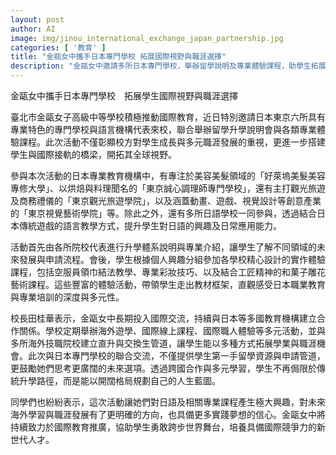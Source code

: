 ```yaml
---
layout: post
author: AI
image: img/jinou_international_exchange_japan_partnership.jpg
categories: [ '教育' ]
title: "金甌女中攜手日本專門學校 拓展國際視野與職涯選擇"
description: "金甌女中邀請多所日本專門學校，舉辦留學說明及專業體驗課程，助學生拓展全球視野與多元職涯發展，走出傳統升學框架，規劃國際人生藍圖。"
---
```

金甌女中攜手日本專門學校　拓展學生國際視野與職涯選擇

臺北市金甌女子高級中等學校積極推動國際教育，近日特別邀請日本東京六所具有專業特色的專門學校與語言機構代表來校，聯合舉辦留學升學說明會與各類專業體驗課程。此次活動不僅彰顯校方對學生成長與多元職涯發展的重視，更進一步搭建學生與國際接軌的橋梁，開拓其全球視野。

參與本次活動的日本專業教育機構中，有專注於美容美髮領域的「好萊塢美髮美容專修大學」、以烘焙與料理聞名的「東京誠心調理師專門學校」，還有主打觀光旅遊及商務禮儀的「東京觀光旅遊學院」，以及涵蓋動畫、遊戲、視覺設計等創意產業的「東京視覺藝術學院」等。除此之外，還有多所日語學校一同參與，透過結合日本傳統遊戲的語言教學方式，提升學生對日語的興趣及日常應用能力。

活動首先由各所院校代表進行升學體系說明與專業介紹，讓學生了解不同領域的未來發展與申請流程。會後，學生根據個人興趣分組參加各學校精心設計的實作體驗課程，包括空服員領巾結法教學、專業彩妝技巧、以及結合工匠精神的和菓子雕花藝術課程。這些豐富的體驗活動，帶領學生走出教材框架，直觀感受日本職業教育與專業培訓的深度與多元性。

校長田桂華表示，金甌女中長期投入國際交流，持續與日本等多國教育機構建立合作關係。學校定期舉辦海外遊學、國際線上課程、國際職人體驗等多元活動，並與多所海外技職院校建立直升與交換生管道，讓學生能以多種方式拓展學業與職涯機會。此次與日本專門學校的聯合交流，不僅提供學生第一手留學資源與申請管道，更鼓勵她們思考更廣闊的未來選項。透過跨國合作與多元學習，學生不再侷限於傳統升學路徑，而是能以開闊格局規劃自己的人生藍圖。

同學們也紛紛表示，這次活動讓她們對日語及相關專業課程產生極大興趣，對未來海外學習與職涯發展有了更明確的方向，也具備更多實踐夢想的信心。金甌女中將持續致力於國際教育推廣，協助學生勇敢跨步世界舞台，培養具備國際競爭力的新世代人才。